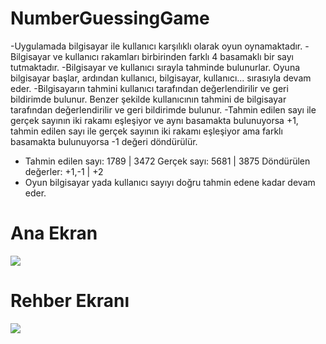 # NumberGuessingGame

-Uygulamada bilgisayar ile kullanıcı karşılıklı olarak oyun oynamaktadır. 
-Bilgisayar ve kullanıcı rakamları birbirinden farklı 4 basamaklı bir sayı tutmaktadır. 
-Bilgisayar ve kullanıcı sırayla tahminde bulunurlar. Oyuna bilgisayar başlar, ardından kullanıcı, bilgisayar, kullanıcı... sırasıyla devam eder. 
-Bilgisayarın tahmini kullanıcı tarafından değerlendirilir ve geri bildirimde bulunur. Benzer şekilde kullanıcının tahmini de bilgisayar tarafından değerlendirilir ve geri bildirimde bulunur. 
-Tahmin edilen sayı ile gerçek sayının iki rakamı eşleşiyor ve aynı basamakta bulunuyorsa +1, tahmin edilen sayı ile gerçek sayının iki rakamı eşleşiyor ama farklı basamakta bulunuyorsa -1 değeri döndürülür. 
- Tahmin edilen sayı:  1789   |   3472
  Gerçek sayı:         5681   |   3875 
  Döndürülen değerler: +1,-1  |   +2 
- Oyun bilgisayar yada kullanıcı sayıyı doğru tahmin edene kadar devam eder.

# Ana Ekran

![](https://ibb.co/zf5ymzC)

# Rehber Ekranı

![](https://ibb.co/sjBmwFw)
